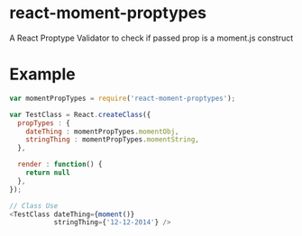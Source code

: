 # react-moment-proptypes

A React Proptype Validator to check if passed prop is a moment.js construct

# Example

``` javascript
var momentPropTypes = require('react-moment-proptypes');

var TestClass = React.createClass({
  propTypes : {
    dateThing : momentPropTypes.momentObj,
    stringThing : momentPropTypes.momentString,
  },

  render : function() {
    return null
  },
});

// Class Use
<TestClass dateThing={moment()}
           stringThing={'12-12-2014'} />

```
